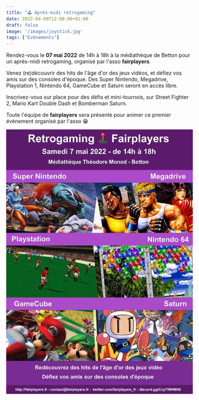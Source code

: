 ```yaml
---
title: "🕹️ Après-midi retrogaming"
date: 2022-04-09T12:00:00+01:00
draft: false
image: '/images/joystick.jpg'
tags: ["Evènements"]
---
```


Rendez-vous le **07 mai 2022** de 14h à 18h à la médiathèque de Betton pour un après-midi retrogaming, organisé par l'asso **fairplayers**.

Venez (re)découvrir des hits de l'âge d'or des jeux vidéos, et défiez vos amis sur des consoles d'époque. Des Super Nintendo, Megadrive, Playstation 1, Nintendo 64, GameCube et Saturn seront en accès libre.

<!--more-->

Inscrivez-vous sur place pour des défis et mini-tournois, sur Street Fighter 2, Mario Kart Double Dash et Bomberman Saturn.

Toute l'équipe de **fairplayers** sera présente pour animer ce premier évènement organisé par l'asso 😁

![Affiche](/images/20220507-retrogaming.jpg)
